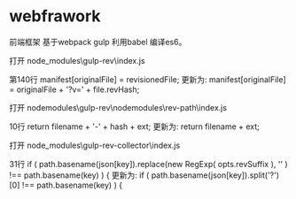 # webfrawork
前端框架
基于webpack gulp 利用babel 编译es6。

打开 node_modules\gulp-rev\index.js

第140行 manifest[originalFile] = revisionedFile; 
更新为: manifest[originalFile] = originalFile + '?v=' + file.revHash;

打开 nodemodules\gulp-rev\nodemodules\rev-path\index.js

10行 return filename + '-' + hash + ext; 
更新为: return filename + ext;

打开 node_modules\gulp-rev-collector\index.js

31行 if ( path.basename(json[key]).replace(new RegExp( opts.revSuffix ), '' ) !== path.basename(key) ) { 
更新为: if ( path.basename(json[key]).split('?')[0] !== path.basename(key) ) {